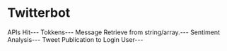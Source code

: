 # Twitterbot
APIs Hit---
Tokkens---
Message Retrieve from string/array.---
Sentiment Analysis---
Tweet Publication to Login User--- 

